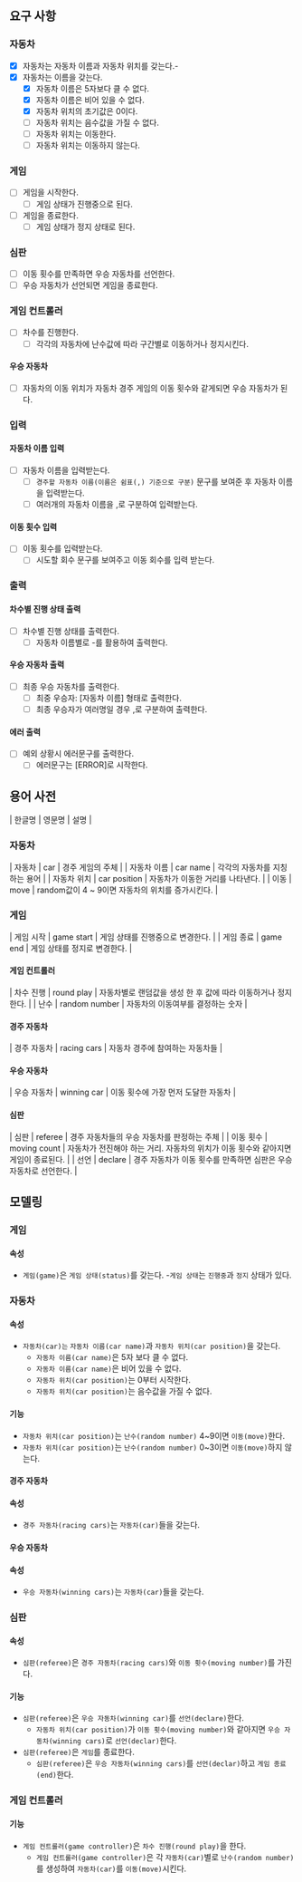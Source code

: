 ## 요구 사항
### 자동차
- [x] 자동차는 자동차 이름과 자동차 위치를 갖는다.- 
- [x] 자동차는 이름을 갖는다.
  - [x] 자동차 이름은 5자보다 클 수 없다.
  - [x] 자동차 이름은 비어 있을 수 없다.
  - [x] 자동차 위치의 초기값은 0이다.
  - [ ] 자동차 위치는 음수값을 가질 수 없다.
  - [ ] 자동차 위치는 이동한다.
  - [ ] 자동차 위치는 이동하지 않는다.
### 게임
- [ ] 게임을 시작한다.
  - [ ] 게임 상태가 진행중으로 된다.
- [ ] 게임을 종료한다.
  - [ ] 게임 상태가 정지 상태로 된다.
### 심판
- [ ] 이동 횟수를 만족하면 우승 자동차를 선언한다.
- [ ] 우승 자동차가 선언되면 게임을 종료한다.
### 게임 컨트롤러
- [ ] 차수를 진행한다.
  - [ ] 각각의 자동차에 난수값에 따라 구간별로 이동하거나 정지시킨다.
#### 우승 자동차
- [ ] 자동차의 이동 위치가 자동차 경주 게임의 이동 횟수와 같게되면 우승 자동차가 된다.
### 입력
#### 자동차 이름 입력
- [ ] 자동차 이름을 입력받는다.
  - [ ] `경주할 자동차 이름(이름은 쉼표(,) 기준으로 구분)` 문구를 보여준 후 자동차 이름을 입력받는다.
  - [ ] 여러개의 자동차 이름을 ,로 구분하여 입력받는다.
#### 이동 횟수 입력
- [ ] 이동 횟수를 입력받는다.
  - [ ] 시도할 회수 문구를 보여주고 이동 회수를 입력 받는다.
### 출력
#### 차수별 진행 상태 출력
- [ ] 차수별 진행 상태를 출력한다.
  - [ ] 자동차 이름별로 -를 활용하여 출력한다.
#### 우승 자동차 출력
- [ ] 최종 우승 자동차를 출력한다.
  - [ ] 최중 우승자: [자동차 이름] 형태로 출력한다.
  - [ ] 최종 우승자가 여러명일 경우 ,로 구분하여 출력한다.
#### 에러 출력
- [ ] 예외 상황시 에러문구를 출력한다.
  - [ ] 에러문구는 [ERROR]로 시작한다.

## 용어 사전
| 한글명 | 영문명 | 설명 |
### 자동차
| 자동차 | car | 경주 게임의 주체 |
| 자동차 이름 | car name | 각각의 자동차를 지칭하는 용어 |
| 자동차 위치 | car position | 자동차가 이동한 거리를 나타낸다. |
| 이동 | move | random값이 4 ~ 9이면 자동차의 위치를 증가시킨다. |
### 게임
| 게임 시작 | game start | 게임 상태를 진행중으로 변경한다. |
| 게임 종료 | game end | 게임 상태를 정지로 변경한다. |
#### 게임 컨트롤러 
| 차수 진행 | round play | 자동차별로 랜덤값을 생성 한 후 값에 따라 이동하거나 정지한다. |
| 난수 | random number | 자동차의 이동여부를 결정하는 숫자 |
#### 경주 자동차
| 경주 자동차 | racing cars | 자동차 경주에 참여하는 자동차들 |
#### 우승 자동차
| 우승 자동차 | winning car | 이동 횟수에 가장 먼저 도달한 자동차 |
#### 심판
| 심판 | referee | 경주 자동차들의 우승 자동차를 판정하는 주체 |
| 이동 횟수 | moving count | 자동차가 전진해야 하는 거리. 자동차의 위치가 이동 횟수와 같아지면 게임이 종료된다. |
| 선언 | declare | 경주 자동차가 이동 횟수를 만족하면 심판은 우승 자동차로 선언한다. |

## 모델링
### 게임
#### 속성
- `게임(game)`은 `게임 상태(status)`를 갖는다.
  -`게임 상태`는 `진행중`과 `정지` 상태가 있다.
### 자동차
#### 속성
- `자동차(car)는` `자동차 이름(car name)`과 `자동차 위치(car position)`을 갖는다.
  - `자동차 이름(car name)`은 5자 보다 클 수 없다.
  - `자동차 이름(car name)`은 비어 있을 수 없다.
  - `자동차 위치(car position)`는 0부터 시작한다.
  - `자동차 위치(car position)`는 음수값을 가질 수 없다.
#### 기능
- `자동차 위치(car position)`는 `난수(random number)` 4~9이면 `이동(move)`한다.
- `자동차 위치(car position)`는 `난수(random number)` 0~3이면 `이동(move)`하지 않는다.
#### 경주 자동차
#### 속성
- `경주 자동차(racing cars)`는 `자동차(car)`들을 갖는다.
#### 우승 자동차
#### 속성
- `우승 자동차(winning cars)`는 `자동차(car)`들을 갖는다.
### 심판
#### 속성
- `심판(referee)`은 `경주 자동차(racing cars)`와 `이동 횟수(moving number)`를 가진다.
#### 기능
- `심판(referee)`은 `우승 자동차(winning car)`를 `선언(declare)`한다.
  - `자동차 위치(car position)`가 `이동 횟수(moving number)`와 같아지면 `우승 자동차(winning cars)`로 `선언(declar)`한다.
- `심판(referee)`은 `게임`를 종료한다.
  - `심판(referee)`은 `우승 자동차(winning cars)`를 `선언(declar)`하고 `게임 종료(end)`한다.
### 게임 컨트롤러
#### 기능
- `게임 컨트롤러(game controller)`은 `차수 진행(round play)`을 한다.
  - `게임 컨트롤러(game controller)`은 각 `자동차(car)`별로 `난수(random number)`를 생성하여 `자동차(car)`를 `이동(move)`시킨다.
